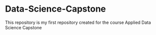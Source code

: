 # Data-Science-Capstone
This repository is my first repository created for the course Applied Data Science Capstone
